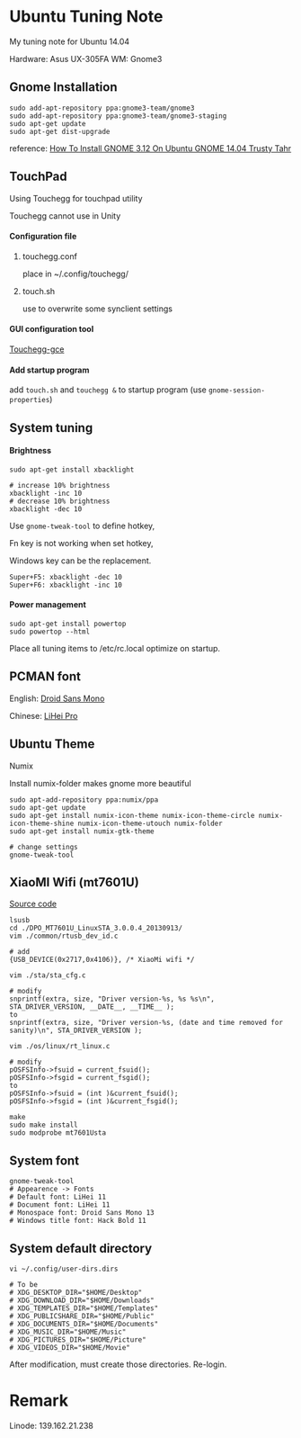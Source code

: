 # Ubuntu Tuning Note
My tuning note for Ubuntu 14.04

Hardware: Asus UX-305FA
WM: Gnome3

## Gnome Installation
```
sudo add-apt-repository ppa:gnome3-team/gnome3
sudo add-apt-repository ppa:gnome3-team/gnome3-staging
sudo apt-get update
sudo apt-get dist-upgrade
```

reference: [How To Install GNOME 3.12 On Ubuntu GNOME 14.04 Trusty Tahr](http://linuxg.net/how-to-install-gnome-3-12-on-ubuntu-gnome-14-04-trusty-tahr/)


## TouchPad
Using Touchegg for touchpad utility

Touchegg cannot use in Unity

#### Configuration file
1. touchegg.conf

   place in ~/.config/touchegg/

2. touch.sh

   use to overwrite some synclient settings

#### GUI configuration tool
[Touchegg-gce](https://github.com/Raffarti/Touchegg-gce)

#### Add startup program

add ```touch.sh``` and ```touchegg &``` to startup program (use ```gnome-session-properties```)
   
## System tuning

#### Brightness
```
sudo apt-get install xbacklight

# increase 10% brightness
xbacklight -inc 10
# decrease 10% brightness
xbacklight -dec 10
```

Use ```gnome-tweak-tool``` to define hotkey,

Fn key is not working when set hotkey,

Windows key can be the replacement.

```
Super+F5: xbacklight -dec 10
Super+F6: xbacklight -inc 10
```

#### Power management
```
sudo apt-get install powertop
sudo powertop --html
```

Place all tuning items to /etc/rc.local optimize on startup.

## PCMAN font
English: [Droid Sans Mono](https://github.com/powerline/fonts)

Chinese: [LiHei Pro](https://code.google.com/p/kingfont/downloads/detail?name=LiHei%20Pro.ttf)

## Ubuntu Theme
Numix

Install numix-folder makes gnome more beautiful

```
sudo apt-add-repository ppa:numix/ppa
sudo apt-get update
sudo apt-get install numix-icon-theme numix-icon-theme-circle numix-icon-theme-shine numix-icon-theme-utouch numix-folder
sudo apt-get install numix-gtk-theme

# change settings
gnome-tweak-tool
```

## XiaoMI Wifi (mt7601U)
[Source code](https://github.com/porjo/mt7601)

```
lsusb
cd ./DPO_MT7601U_LinuxSTA_3.0.0.4_20130913/
vim ./common/rtusb_dev_id.c

# add
{USB_DEVICE(0x2717,0x4106)}, /* XiaoMi wifi */

vim ./sta/sta_cfg.c

# modify
snprintf(extra, size, "Driver version-%s, %s %s\n", STA_DRIVER_VERSION, __DATE__, __TIME__ );
to
snprintf(extra, size, "Driver version-%s, (date and time removed for sanity)\n", STA_DRIVER_VERSION );

vim ./os/linux/rt_linux.c

# modify
pOSFSInfo->fsuid = current_fsuid();
pOSFSInfo->fsgid = current_fsgid();
to
pOSFSInfo->fsuid = (int )&current_fsuid();
pOSFSInfo->fsgid = (int )&current_fsgid();

make
sudo make install
sudo modprobe mt7601Usta
```

## System font 
```
gnome-tweak-tool
# Appearence -> Fonts
# Default font: LiHei 11
# Document font: LiHei 11
# Monospace font: Droid Sans Mono 13
# Windows title font: Hack Bold 11
```

## System default directory
```
vi ~/.config/user-dirs.dirs

# To be
# XDG_DESKTOP_DIR="$HOME/Desktop"
# XDG_DOWNLOAD_DIR="$HOME/Downloads"
# XDG_TEMPLATES_DIR="$HOME/Templates"
# XDG_PUBLICSHARE_DIR="$HOME/Public"
# XDG_DOCUMENTS_DIR="$HOME/Documents"
# XDG_MUSIC_DIR="$HOME/Music"
# XDG_PICTURES_DIR="$HOME/Picture"
# XDG_VIDEOS_DIR="$HOME/Movie"
```

After modification, must create those directories.
Re-login.

# Remark
Linode: 139.162.21.238
